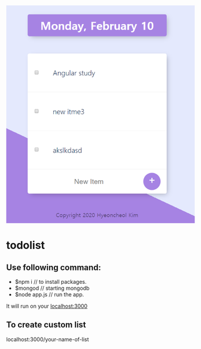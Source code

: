 ![docs/img](todo.png)
# todolist

## Use following command:
 * $npm i  // to install packages.
 * $mongod // starting mongodb
 * $node app.js // run the app.

It will run on your <localhost:3000>

## To create custom list
 localhost:3000/your-name-of-list
  
